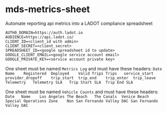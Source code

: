 # mds-metrics-sheet
Automate reporting api metrics into a LADOT compliance spreadsheet
```
AUTH0_DOMAIN=https://auth.ladot.io
AUDIENCE=https://api.ladot.io/
CLIENT_ID=<client_id with admin>
CLIENT_SECRET=<client_secret>
SPREADSHEET_ID=<google spreadsheet id to update>
GOOGLE_CLIENT_EMAIL=<google service account email>
GOOGLE_PRIVATE_KEY=<service account private key>
```
One sheet must be named `Metrics Log` and must have these headers:
`Date	Name	Registered	Deployed	Valid Trips	Trips	service_start	provider_dropoff	trip_start	trip_end	trip_enter	trip_leave	Telemetry	Telemetry SLA	Trip Start SLA	Trip End SLA`

One sheet must be named `Vehicle Counts` and must have these headers:
`Date	Name	Los Angeles	The Beach	The Canals	Venice Beach Special Operations Zone	Non San Fernando Valley DAC	San Fernando Valley DAC`
